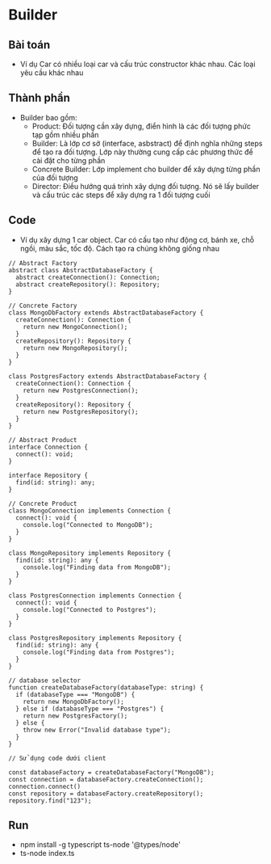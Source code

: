 # Builder


## Bài toán

- Ví dụ Car có nhiều loại car và cấu trúc constructor khác nhau. Các loại yêu cầu khác nhau

## Thành phần
- Builder bao gồm:
  - Product: Đối tượng cần xây dựng, điển hình là các đối tượng phức tạp gồm nhiều phần
  - Builder: Là lớp cơ sở (interface, asbstract) để định nghĩa những steps để tạo ra đối tượng. Lớp này thường cung cấp các phương thức để cài đặt cho từng phần
  - Concrete Builder: Lớp implement cho builder để xây dựng từng phần của đối tượng
  - Director: Điều hướng quá trình xây dựng đối tượng. Nó sẽ lấy builder và cấu trúc các steps để xây dựng ra 1 đối tượng cuối

## Code
- Ví dụ xây dựng 1 car object. Car có cấu tạo như động cơ, bánh xe, chỗ ngồi, màu sắc, tốc độ. Cách tạo ra chúng không giống nhau
```
// Abstract Factory
abstract class AbstractDatabaseFactory {
  abstract createConnection(): Connection;
  abstract createRepository(): Repository;
}

// Concrete Factory
class MongoDbFactory extends AbstractDatabaseFactory {
  createConnection(): Connection {
    return new MongoConnection();
  }
  createRepository(): Repository {
    return new MongoRepository();
  }
}

class PostgresFactory extends AbstractDatabaseFactory {
  createConnection(): Connection {
    return new PostgresConnection();
  }
  createRepository(): Repository {
    return new PostgresRepository();
  }
}

// Abstract Product
interface Connection {
  connect(): void;
}

interface Repository {
  find(id: string): any;
}

// Concrete Product
class MongoConnection implements Connection {
  connect(): void {
    console.log("Connected to MongoDB");
  }
}

class MongoRepository implements Repository {
  find(id: string): any {
    console.log("Finding data from MongoDB");
  }
}

class PostgresConnection implements Connection {
  connect(): void {
    console.log("Connected to Postgres");
  }
}

class PostgresRepository implements Repository {
  find(id: string): any {
    console.log("Finding data from Postgres");
  }
}

// database selector
function createDatabaseFactory(databaseType: string) {
  if (databaseType === "MongoDB") {
    return new MongoDbFactory();
  } else if (databaseType === "Postgres") {
    return new PostgresFactory();
  } else {
    throw new Error("Invalid database type");
  }
}

// Sử dụng code dưới client

const databaseFactory = createDatabaseFactory("MongoDB");
const connection = databaseFactory.createConnection();
connection.connect()
const repository = databaseFactory.createRepository();
repository.find("123");

```

## Run
- npm install -g typescript ts-node '@types/node'
- ts-node index.ts